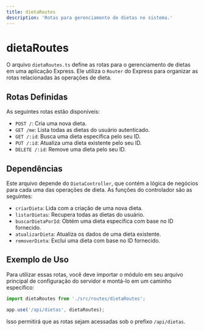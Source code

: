 ```yaml
---
title: dietaRoutes
description: 'Rotas para gerenciamento de dietas no sistema.'
---
```


# dietaRoutes

O arquivo `dietaRoutes.ts` define as rotas para o gerenciamento de dietas em uma aplicação Express. Ele utiliza o `Router` do Express para organizar as rotas relacionadas às operações de dieta.

## Rotas Definidas

As seguintes rotas estão disponíveis:

- `POST /`: Cria uma nova dieta.
- `GET /me`: Lista todas as dietas do usuário autenticado.
- `GET /:id`: Busca uma dieta específica pelo seu ID.
- `PUT /:id`: Atualiza uma dieta existente pelo seu ID.
- `DELETE /:id`: Remove uma dieta pelo seu ID.

## Dependências

Este arquivo depende do `DietaController`, que contém a lógica de negócios para cada uma das operações de dieta. As funções do controlador são as seguintes:

- `criarDieta`: Lida com a criação de uma nova dieta.
- `listarDietas`: Recupera todas as dietas do usuário.
- `buscarDietaPorId`: Obtém uma dieta específica com base no ID fornecido.
- `atualizarDieta`: Atualiza os dados de uma dieta existente.
- `removerDieta`: Exclui uma dieta com base no ID fornecido.

## Exemplo de Uso

Para utilizar essas rotas, você deve importar o módulo em seu arquivo principal de configuração do servidor e montá-lo em um caminho específico:

```typescript
import dietaRoutes from './src/routes/dietaRoutes';

app.use('/api/dietas', dietaRoutes);
```

Isso permitirá que as rotas sejam acessadas sob o prefixo `/api/dietas`.